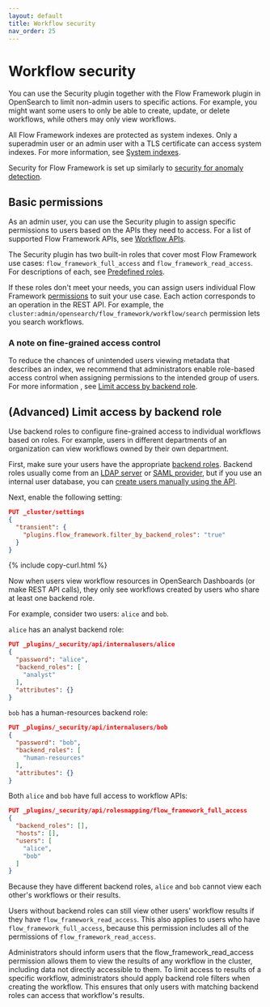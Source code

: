 ```yaml
---
layout: default
title: Workflow security
nav_order: 25
---
```


# Workflow security

You can use the Security plugin together with the Flow Framework plugin in OpenSearch to limit non-admin users to specific actions. For example, you might want some users to only be able to create, update, or delete workflows, while others may only view workflows.

All Flow Framework indexes are protected as system indexes. Only a superadmin user or an admin user with a TLS certificate can access system indexes. For more information, see [System indexes]({{site.url}}{{site.baseurl}}/security/configuration/system-indexes/).

Security for Flow Framework is set up similarly to [security for anomaly detection]({{site.url}}{{site.baseurl}}/monitoring-plugins/ad/security/).

## Basic permissions

As an admin user, you can use the Security plugin to assign specific permissions to users based on the APIs they need to access. For a list of supported Flow Framework APIs, see [Workflow APIs]({{site.url}}{{site.baseurl}}/automating-configurations/api/index/).

The Security plugin has two built-in roles that cover most Flow Framework use cases: `flow_framework_full_access` and `flow_framework_read_access`. For descriptions of each, see [Predefined roles]({{site.url}}{{site.baseurl}}/security/access-control/users-roles#predefined-roles).

If these roles don't meet your needs, you can assign users individual Flow Framework [permissions]({{site.url}}{{site.baseurl}}/security/access-control/permissions/) to suit your use case. Each action corresponds to an operation in the REST API. For example, the `cluster:admin/opensearch/flow_framework/workflow/search` permission lets you search workflows.

### A note on fine-grained access control

To reduce the chances of unintended users viewing metadata that describes an index, we recommend that administrators enable role-based access control when assigning permissions to the intended group of users. For more information , see [Limit access by backend role](#advanced-limit-access-by-backend-role).

## (Advanced) Limit access by backend role

Use backend roles to configure fine-grained access to individual workflows based on roles. For example, users in different departments of an organization can view workflows owned by their own department.

First, make sure your users have the appropriate [backend roles]({{site.url}}{{site.baseurl}}/security/access-control/index/). Backend roles usually come from an [LDAP server]({{site.url}}{{site.baseurl}}/security/configuration/ldap/) or [SAML provider]({{site.url}}{{site.baseurl}}/security/configuration/saml/), but if you use an internal user database, you can [create users manually using the API]({{site.url}}{{site.baseurl}}/security/access-control/api#create-user).

Next, enable the following setting:

```json
PUT _cluster/settings
{
  "transient": {
    "plugins.flow_framework.filter_by_backend_roles": "true"
  }
}
```
{% include copy-curl.html %}

Now when users view workflow resources in OpenSearch Dashboards (or make REST API calls), they only see workflows created by users who share at least one backend role.

For example, consider two users: `alice` and `bob`.

`alice` has an analyst backend role:

```json
PUT _plugins/_security/api/internalusers/alice
{
  "password": "alice",
  "backend_roles": [
    "analyst"
  ],
  "attributes": {}
}
```

`bob` has a human-resources backend role:

```json
PUT _plugins/_security/api/internalusers/bob
{
  "password": "bob",
  "backend_roles": [
    "human-resources"
  ],
  "attributes": {}
}
```

Both `alice` and `bob` have full access to workflow APIs:

```json
PUT _plugins/_security/api/rolesmapping/flow_framework_full_access
{
  "backend_roles": [],
  "hosts": [],
  "users": [
    "alice",
    "bob"
  ]
}
```

Because they have different backend roles, `alice` and `bob` cannot view each other's workflows or their results.

Users without backend roles can still view other users' workflow results if they have `flow_framework_read_access`. This also applies to users who have `flow_framework_full_access`, because this permission includes all of the permissions of `flow_framework_read_access`. 

Administrators should inform users that the flow_framework_read_access permission allows them to view the results of any workflow in the cluster, including data not directly accessible to them. To limit access to results of a specific workflow, administrators should apply backend role filters when creating the workflow. This ensures that only users with matching backend roles can access that workflow's results.